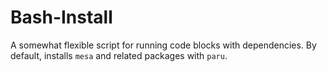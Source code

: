 # Bash-Install
A somewhat flexible script for running code blocks with dependencies. By default, installs `mesa` and related packages with `paru`.
